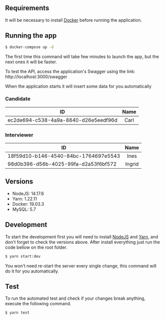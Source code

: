 ## Requirements

It will be necessary to install [Docker](https://docs.docker.com/get-docker) before running the application.

## Running the app

```bash
$ docker-compose up -d
```

The first time this command will take few minutes to launch the app, but the next ones it will be faster.

To test the API, access the application's Swagger using the link: http://localhost:3000/swagger

When the application starts it will insert some data for you automatically

### Candidate

| ID                                   |  Name  |
|--------------------------------------|:------:|
| ec2de694-c538-4a9a-8840-d26e5eedf96d |  Carl  |

### Interviewer

| ID                                   |  Name  |
|--------------------------------------|:------:|
| 18f59d10-b146-4540-84bc-1764697e5543 |  Ines  |
| 98d0b396-d56b-4025-99fa-d2a53f6bf572 | Ingrid |

## Versions

- NodeJS: 14.17.6
- Yarn: 1.22.11
- Docker: 19.03.3
- MySQL: 5.7

## Development

To start the development first you will need to install [NodeJS](https://nodejs.org/en/download/)
and [Yarn](https://classic.yarnpkg.com/lang/en/docs/install/#windows-stable), and don't forget to check the versions
above. After install everything just run the code bellow on the root folder.

```bash
$ yarn start:dev
```

You won't need re-start the server every single change, this command will do it for you automatically.

## Test

To run the automated test and check if your changes break anything, execute the following command.

```bash
$ yarn test
```
